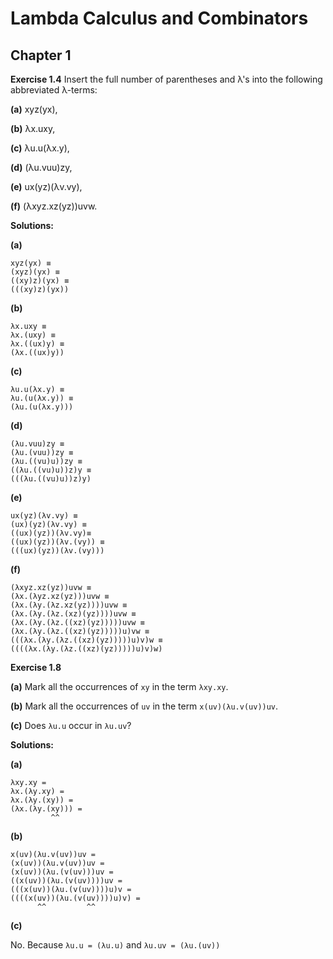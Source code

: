 # Lambda Calculus and Combinators

## Chapter 1

**Exercise 1.4**
Insert the full number of parentheses and λ's into the following abbreviated λ-terms:

**(a)** xyz(yx),

**(b)** λx.uxy,

**(c)** λu.u(λx.y),

**(d)** (λu.vuu)zy,

**(e)** ux(yz)(λv.vy),

**(f)** (λxyz.xz(yz))uvw.

**Solutions:**

**(a)**
```
xyz(yx) ≡
(xyz)(yx) ≡
((xy)z)(yx) ≡
(((xy)z)(yx))
```

**(b)**
```
λx.uxy ≡
λx.(uxy) ≡
λx.((ux)y) ≡
(λx.((ux)y))
```

**(c)**
```
λu.u(λx.y) ≡
λu.(u(λx.y)) ≡
(λu.(u(λx.y)))
```

**(d)**
```
(λu.vuu)zy ≡
(λu.(vuu))zy ≡
(λu.((vu)u))zy ≡
((λu.((vu)u))z)y ≡
(((λu.((vu)u))z)y)
```

**(e)**
```
ux(yz)(λv.vy) ≡
(ux)(yz)(λv.vy) ≡
((ux)(yz))(λv.vy)≡
((ux)(yz))(λv.(vy)) ≡
(((ux)(yz))(λv.(vy)))
```

**(f)**
```
(λxyz.xz(yz))uvw ≡
(λx.(λyz.xz(yz)))uvw ≡
(λx.(λy.(λz.xz(yz))))uvw ≡
(λx.(λy.(λz.(xz)(yz))))uvw ≡
(λx.(λy.(λz.((xz)(yz)))))uvw ≡
(λx.(λy.(λz.((xz)(yz)))))u)vw ≡
(((λx.(λy.(λz.((xz)(yz)))))u)v)w ≡
((((λx.(λy.(λz.((xz)(yz)))))u)v)w)
```

**Exercise 1.8**

**(a)** Mark all the occurrences of `xy` in the term `λxy.xy`.

**(b)** Mark all the occurrences of `uv` in the term `x(uv)(λu.v(uv))uv`.

**(c)** Does `λu.u` occur in `λu.uv`?

**Solutions:**

**(a)**
```
λxy.xy =
λx.(λy.xy) =
λx.(λy.(xy)) =
(λx.(λy.(xy))) =
         ^^
```

**(b)**
```
x(uv)(λu.v(uv))uv =
(x(uv))(λu.v(uv))uv =
(x(uv))(λu.(v(uv)))uv =
((x(uv))(λu.(v(uv))))uv =
(((x(uv))(λu.(v(uv))))u)v =
((((x(uv))(λu.(v(uv))))u)v) =
      ^^         ^^ 
```

**(c)**

No. Because `λu.u = (λu.u)` and `λu.uv = (λu.(uv))`
